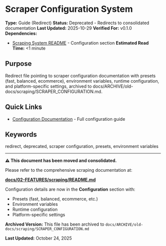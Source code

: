 # Scraper Configuration System

**Type:** Guide (Redirect)
**Status:** Deprecated - Redirects to consolidated documentation
**Last Updated:** 2025-10-29
**Verified For:** v0.1.0
**Dependencies:**
- [Scraping System README](../02-FEATURES/scraping/README.md) - Configuration section
**Estimated Read Time:** <1 minute

## Purpose
Redirect file pointing to scraper configuration documentation with presets (fast, balanced, ecommerce), environment variables, runtime configuration, and platform-specific settings, archived to docs/ARCHIVE/old-docs/scraping/SCRAPER_CONFIGURATION.md.

## Quick Links
- [Configuration Documentation](../02-FEATURES/scraping/README.md#configuration) - Full configuration guide

## Keywords
redirect, deprecated, scraper configuration, presets, environment variables

---

**⚠️ This document has been moved and consolidated.**

Please refer to the comprehensive scraping documentation at:

**[docs/02-FEATURES/scraping/README.md](02-FEATURES/scraping/README.md)**

Configuration details are now in the **Configuration** section with:
- Presets (fast, balanced, ecommerce, etc.)
- Environment variables
- Runtime configuration
- Platform-specific settings

**Archived Version:** This file has been archived to `docs/ARCHIVE/old-docs/scraping/SCRAPER_CONFIGURATION.md`

**Last Updated:** October 24, 2025
